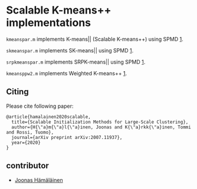 # Scalable K-means++ implementations

`kmeanspar.m` implements K-means|| (Scalable K-means++) using SPMD [1].

`skmeanspar.m` implements SK-means|| using SPMD [1].

`srpkmeanspar.m` implements SRPK-means|| using SPMD [1].

`kmeansppw2.m` implements Weighted K-means++ [1].


## Citing
Please cite following paper:
```
@article{hamalainen2020scalable,
  title={Scalable Initialization Methods for Large-Scale Clustering},
  author={H{\"a}m{\"a}l{\"a}inen, Joonas and K{\"a}rkk{\"a}inen, Tommi and Rossi, Tuomo},
  journal={arXiv preprint arXiv:2007.11937},
  year={2020}
}
```

 
## contributor
 - [Joonas Hämäläinen](https://github.com/jookriha)


[1]: https://arxiv.org/abs/2007.11937
